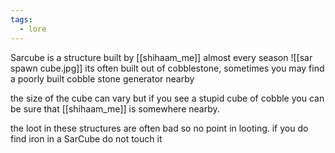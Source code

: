 ```yaml
---
tags:
  - lore
---
```

Sarcube is a structure built by [[shihaam_me]] almost every season
![[sar spawn cube.jpg]]
its often built out of cobblestone, sometimes you may find a poorly built cobble stone generator nearby 

the size of the cube can vary but if you see a stupid cube of cobble you can be sure that [[shihaam_me]] is somewhere nearby.

the loot in these structures are often bad so no point in looting. if you do find iron in a SarCube do not touch it